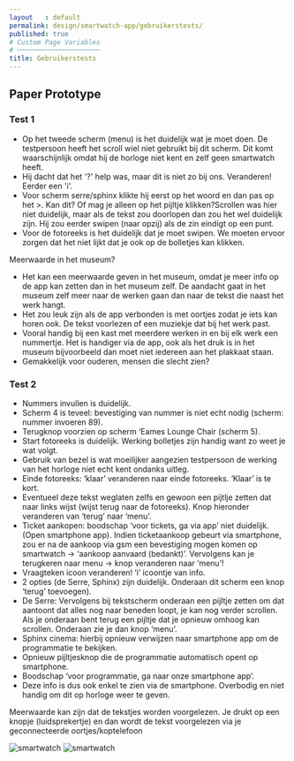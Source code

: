 ```yaml
---
layout   : default
permalink: design/smartwatch-app/gebruikerstests/
published: true
# Custom Page Variables
# ─────────────────────
title: Gebruikerstests
---
```


Paper Prototype
---------------
### Test 1

 - Op het tweede scherm (menu) is het duidelijk wat je moet doen. De testpersoon heeft het scroll wiel niet gebruikt bij dit scherm. Dit komt waarschijnlijk omdat hij de horloge niet kent en zelf geen smartwatch heeft.
 - Hij dacht dat het '?' help was, maar dit is niet zo bij ons. Veranderen! Eerder een 'i'.
 - Voor scherm serre/sphinx klikte hij eerst op het woord en dan pas op het >. Kan dit? Of mag je alleen op het pijltje klikken?Scrollen was hier niet duidelijk, maar als de tekst zou doorlopen dan zou het wel duidelijk zijn. Hij zou eerder swipen (naar opzij) als de zin eindigt op een punt. 
 - Voor de fotoreeks is het duidelijk dat je moet swipen. We moeten ervoor zorgen dat het niet lijkt dat je ook op de bolletjes kan klikken.


Meerwaarde in het museum?
 - Het kan een meerwaarde geven in het museum, omdat je meer info op de app kan zetten dan in het museum zelf. De aandacht gaat in het museum zelf meer naar de werken gaan dan naar de tekst die naast het werk hangt. 
 - Het zou leuk zijn als de app verbonden is met oortjes zodat je iets kan horen ook. De tekst voorlezen of een muziekje dat bij het werk past. 
 - Vooral handig bij een kast met meerdere werken in en bij elk werk een nummertje. Het is handiger via de app, ook als het druk is in het museum bijvoorbeeld dan moet niet iedereen aan het plakkaat staan.
 - Gemakkelijk voor ouderen, mensen die slecht zien? 

### Test 2

 - Nummers invullen is duidelijk. 
 - Scherm 4 is teveel: bevestiging van nummer is niet echt nodig (scherm: nummer invoeren 89).
 - Terugknop voorzien op scherm ‘Eames Lounge Chair (scherm 5).
 - Start fotoreeks is duidelijk. Werking bolletjes zijn handig want zo weet je wat volgt.
 - Gebruik van bezel is wat moeilijker aangezien testpersoon de werking van het horloge niet echt kent ondanks uitleg.
 - Einde fotoreeks: ‘klaar’ veranderen naar einde fotoreeks. ‘Klaar’ is te kort. 
 - Eventueel deze tekst weglaten zelfs en gewoon een pijtlje zetten dat naar links wijst (wijst terug naar de fotoreeks). Knop hieronder veranderen van ‘terug’ naar ‘menu’. 
 - Ticket aankopen: boodschap ‘voor tickets, ga via app’ niet duidelijk. (Open smartphone app). Indien ticketaankoop gebeurt via smartphone, zou er na de aankoop via gsm een bevestiging mogen komen op smartwatch -> ‘aankoop aanvaard (bedankt)’. Vervolgens kan je terugkeren naar menu -> knop veranderen naar ‘menu’!
 - Vraagteken icoon veranderen! ‘i’ icoontje van info.
 - 2 opties (de Serre, Sphinx) zijn duidelijk. Onderaan dit scherm een knop ‘terug’ toevoegen). 
 - De Serre: Vervolgens bij tekstscherm onderaan een pijltje zetten om dat aantoont dat alles nog naar beneden loopt, je kan nog verder scrollen. Als je onderaan bent terug een pijltje dat je opnieuw omhoog kan scrollen. Onderaan zie je dan knop ‘menu’.
 - Sphinx cinema: hierbij opnieuw verwijzen naar smartphone app om de programmatie te bekijken. 
 - Opnieuw pijltjesknop die de programmatie automatisch opent op smartphone.
 - Boodschap ‘voor programmatie, ga naar onze smartphone app’.
 - Deze info is dus ook enkel te zien via de smartphone. Overbodig en niet handig om dit op horloge weer te geven.

Meerwaarde kan zijn dat de tekstjes worden voorgelezen. Je drukt op een knopje (luidsprekertje) en dan wordt de tekst voorgelezen via je geconnecteerde oortjes/koptelefoon

<img src="../../../images/gebruikerstest_watch.jpg" alt="smartwatch" class="image_gebruikerstest">

<img src="../../../images/gebruikerstest_watch_1.jpg" alt="smartwatch" class="image_gebruikerstest">